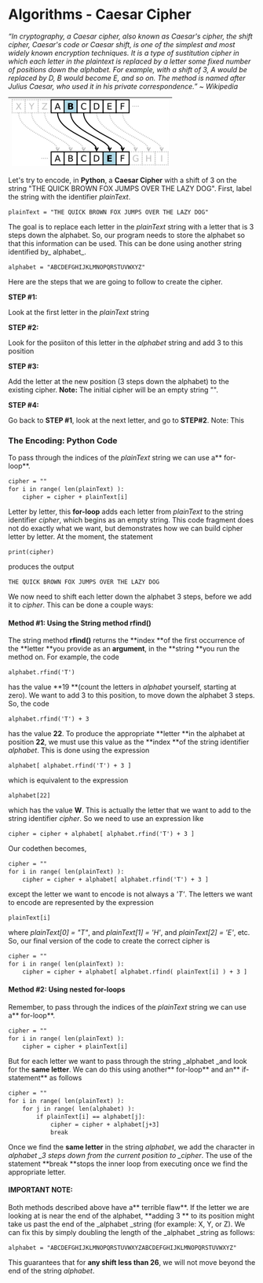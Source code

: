 # Algorithms - Caesar Cipher

_“In cryptography, a Caesar cipher, also known as Caesar's cipher, the shift cipher, Caesar's code or Caesar shift, is one of the simplest and most widely known encryption techniques. It is a type of sustitution cipher in which each letter in the plaintext is replaced by a letter some fixed number of positions down the alphabet. For example, with a shift of 3, A would be replaced by D, B would become E, and so on. The method is named after Julius Caesar, who used it in his private correspondence.” ~ Wikipedia_

| ![](/assets/320px-Caesar3.png) |
| :---: |


Let's try to encode, in **Python**, a **Caesar Cipher** with a shift of 3 on the string "THE QUICK BROWN FOX JUMPS OVER THE LAZY DOG".  First, label the string with the identifier _plainText_.

```
plainText = "THE QUICK BROWN FOX JUMPS OVER THE LAZY DOG"
```

The goal is to replace each letter in the _plainText_ string with a letter that is 3 steps down the alphabet.  So, our program needs to store the alphabet so that this information can be used.  This can be done using another string identified by_ alphabet_.

```
alphabet = "ABCDEFGHIJKLMNOPQRSTUVWXYZ"
```

Here are the steps that we are going to follow to create the cipher.

**STEP \#1:**

Look at the first letter in the _plainText_ string

**STEP \#2:**

Look for the posiiton of this letter in the _alphabet_ string and add 3 to this position

**STEP \#3:**

Add the letter at the new position \(3 steps down the alphabet\) to the existing cipher.  **Note:** The initial cipher will be an empty string "".

**STEP \#4:**

Go back to **STEP \#1**, look at the next letter, and go to **STEP\#2**.  Note:  This

### The Encoding:  Python Code

To pass through the indices of the _plainText_ string we can use a** for-loop**.

```
cipher = ""
for i in range( len(plainText) ):
    cipher = cipher + plainText[i]
```

Letter by letter, this **for-loop** adds each letter from _plainText_ to the string identifier _cipher_, which begins as an empty string.  This code fragment does not do exactly what we want, but demonstrates how we can build cipher letter by letter.  At the moment, the statement

```
print(cipher)
```

produces the output

```
THE QUICK BROWN FOX JUMPS OVER THE LAZY DOG
```

We now need to shift each letter down the alphabet 3 steps, before we add it to _cipher_.  This can be done a couple ways:

#### Method \#1:  Using the String method rfind\(\)

The string method **rfind\(\)** returns the **index **of the first occurrence of the **letter **you provide as an **argument**, in the **string **you run the method on.  For example, the code

```
alphabet.rfind('T')
```

has the value **19 **\(count the letters in _alphabet_ yourself, starting at zero\).  We want to add 3 to this position, to move down the alphabet 3 steps.  So, the code

```
alphabet.rfind('T') + 3
```

has the value **22**.  To produce the appropriate **letter **in the alphabet at position **22**, we must use this value as the **index **of the string identifier _alphabet_.  This is done using the expression

```
alphabet[ alphabet.rfind('T') + 3 ]
```

which is equivalent to the expression

```
alphabet[22]
```

which has the value **W**.  This is actually the letter that we want to add to the string identifier _cipher_.  So we need to use an expression like

```
cipher = cipher + alphabet[ alphabet.rfind('T') + 3 ]
```

Our codethen becomes,

```
cipher = ""
for i in range( len(plainText) ):
    cipher = cipher + alphabet[ alphabet.rfind('T') + 3 ]
```

except the letter we want to encode is not always a _'T'_.  The letters we want to encode are represented by the expression

```
plainText[i]
```

where _plainText\[0\] = "T"_, and _plainText\[1\] = 'H'_, and _plainText\[2\] = 'E'_, etc.  So, our final version of the code to create the correct cipher is

```
cipher = ""
for i in range( len(plainText) ):
    cipher = cipher + alphabet[ alphabet.rfind( plainText[i] ) + 3 ]
```

#### Method \#2:  Using nested for-loops

Remember, to pass through the indices of the _plainText_ string we can use a** for-loop**.

```
cipher = ""
for i in range( len(plainText) ):
    cipher = cipher + plainText[i]
```

But for each letter we want to pass through the string \_alphabet \_and look for the **same letter**.  We can do this using another** for-loop** and an** if-statement** as follows

```
cipher = ""
for i in range( len(plainText) ):
    for j in range( len(alphabet) ):
        if plainText[i] == alphabet[j]:
            cipher = cipher + alphabet[j+3]
            break
```

Once we find the **same letter** in the string _alphabet_, we add the character in _alphabet \_3 steps down from the current position to \_cipher_.  The use of the statement **break **stops the inner loop from executing once we find the appropriate letter.

#### IMPORTANT NOTE:

Both methods described above have a** terrible flaw**.  If the letter we are looking at is near the end of the alphabet, **adding 3 ** to its position might take us past the end of the _alphabet _string \(for example: X, Y, or Z\).  We can fix this by simply doubling the length of the _alphabet _string as follows:

```
alphabet = "ABCDEFGHIJKLMNOPQRSTUVWXYZABCDEFGHIJKLMNOPQRSTUVWXYZ"
```

This guarantees that for **any shift less than 26**, we will not move beyond the end of the string _alphabet_.

